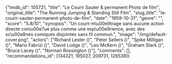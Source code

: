 {"tmdb_id": 105721, "title": "Le Courir Sauter & permanent Photo de film", "original_title": "The Running Jumping & Standing Still Film", "slug_title": "le-courir-sauter-permanent-photo-de-film", "date": "1959-10-31", "genre": "", "score": "5.8/10", "synopsis": "Un court-m\u00e9trage sans aucune action directe con\u00e7ue plus comme une exp\u00e9rience, avec des sc\u00e8nes comiques disjointes sans fil commun.", "image": "/img/default-cover.png", "actors": ["Richard Lester ()", "Peter Sellers ()", "Spike Milligan ()", "Mario Fabrizi ()", "David Lodge ()", "Leo McKern ()", "Graham Stark ()", "Bruce Lacey ()", "Norman Rossington ()"], "comments": [], "recommandations_id": [134321, 195027, 209731, 126539]}